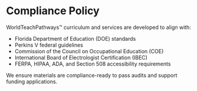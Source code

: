 # Compliance Policy

WorldTeachPathways™ curriculum and services are developed to align with:

- Florida Department of Education (DOE) standards  
- Perkins V federal guidelines  
- Commission of the Council on Occupational Education (COE)  
- International Board of Electrologist Certification (IBEC)  
- FERPA, HIPAA, ADA, and Section 508 accessibility requirements  

We ensure materials are compliance-ready to pass audits and support funding applications.
